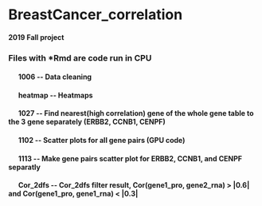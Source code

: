 # BreastCancer_correlation
#### 2019 Fall project
### Files with *Rmd are code run in CPU
#### &nbsp; &nbsp; &nbsp;  1006 -- Data cleaning
#### &nbsp; &nbsp; &nbsp; heatmap -- Heatmaps
#### &nbsp; &nbsp; &nbsp; 1027 -- Find nearest(high correlation) gene of the whole gene table to the 3 gene separately (ERBB2,      CCNB1, CENPF)
#### &nbsp; &nbsp; &nbsp; 1102 -- Scatter plots for all gene pairs (GPU code)
#### &nbsp; &nbsp; &nbsp; 1113 -- Make gene pairs scatter plot for ERBB2, CCNB1, and CENPF separatly
#### &nbsp; &nbsp; &nbsp; Cor_2dfs -- Cor_2dfs filter result, Cor(gene1_pro, gene2_rna) > |0.6| and Cor(gene1_pro, gene1_rna) < |0.3|
